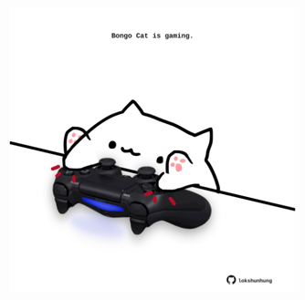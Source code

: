<!-- built at 19/12/2024, 15:00:46 UTC -->
<p align="center">
  <img width="500" height="500" src="./ReadmeImage.svg">
</p>
